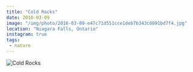 ```yaml
---
title: "Cold Rocks"
date: 2016-03-09
image: "/img/photo/2016-03-09-e47c71d551cce1deb7b343c0891bd7f4.jpg"
location: "Niagara Falls, Ontario"
instagram: true
tags:
 - nature
---
```


![Cold Rocks](/img/photo/2016-03-09-e47c71d551cce1deb7b343c0891bd7f4.jpg)

